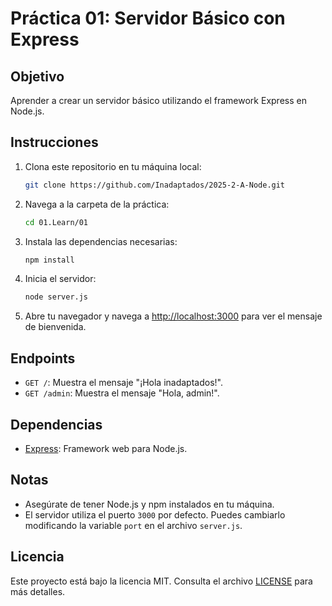 # Práctica 01: Servidor Básico con Express

## Objetivo

Aprender a crear un servidor básico utilizando el framework Express en Node.js.

## Instrucciones

1. Clona este repositorio en tu máquina local:

   ```sh
   git clone https://github.com/Inadaptados/2025-2-A-Node.git
   ```

2. Navega a la carpeta de la práctica:

   ```sh
   cd 01.Learn/01
   ```

3. Instala las dependencias necesarias:

   ```sh
   npm install
   ```

4. Inicia el servidor:

   ```sh
   node server.js
   ```

5. Abre tu navegador y navega a [http://localhost:3000](http://localhost:3000) para ver el mensaje de bienvenida.

## Endpoints

- `GET /`: Muestra el mensaje "¡Hola inadaptados!".
- `GET /admin`: Muestra el mensaje "Hola, admin!".

## Dependencias

- [Express](https://expressjs.com/): Framework web para Node.js.

## Notas

- Asegúrate de tener Node.js y npm instalados en tu máquina.
- El servidor utiliza el puerto `3000` por defecto. Puedes cambiarlo modificando la variable `port` en el archivo `server.js`.

## Licencia

Este proyecto está bajo la licencia MIT. Consulta el archivo [LICENSE](../../LICENSE) para más detalles.
